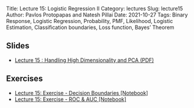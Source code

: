 Title: Lecture 15: Logistic Regression II
Category: lectures
Slug: lecture15
Author: Pavlos Protopapas and Natesh Pillai
Date: 2021-10-27
Tags: Binary Response, Logistic Regression, Probability, PMF, Likelihood, Logistic Estimation, Classification boundaries, Loss function, Bayes’ Theorem

## Slides
- [Lecture 15 : Handling High Dimensionality and PCA (PDF)]({attach}presentation/LogisticRegression_2.pdf)

## Exercises
- [Lecture 15: Exercise - Decision Boundaries [Notebook]]({filename}notebook/Exercise_2_skeleton.ipynb)
- [Lecture 15: Exercise - ROC & AUC [Notebook]]({filename}notebook/Exercise_3_skeleton.ipynb)